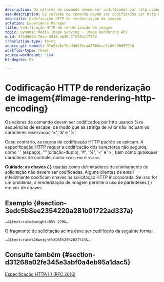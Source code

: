 ```yaml
---
description: Os valores de comando devem ser codificados por http usando %xx sequências de escape, de modo que as strings de valor não incluam os caracteres reservados '=', '&' e '%'.
seo-description: Os valores de comando devem ser codificados por http usando %xx sequências de escape, de modo que as strings de valor não incluam os caracteres reservados '=', '&' e '%'.
seo-title: Codificação HTTP de renderização de imagem
solution: Experience Manager
title: Codificação HTTP de renderização de imagem
topic: Dynamic Media Image Serving - Image Rendering API
uuid: 37bd0040-7bad-4548-ab39-7f598a217732
translation-type: tm+mt
source-git-commit: 97a84e8e7edd3d834ca42069eae7c09c00d57938
workflow-type: tm+mt
source-wordcount: '164'
ht-degree: 0%

---
```



# Codificação HTTP de renderização de imagem{#image-rendering-http-encoding}

Os valores de comando devem ser codificados por http usando %xx sequências de escape, de modo que as strings de valor não incluam os caracteres reservados &#39;=&#39;, &#39;&amp;&#39; e &#39;%&#39;.

Caso contrário, as regras de codificação HTTP padrão se aplicam. A especificação HTTP requer a codificação dos caracteres não seguros, como &#39; &#39; (espaço), &#39;&quot;&#39;(citação-duplo), &#39;#&#39;, &#39;%&#39;, &#39;&lt;&#39; e &#39;>&#39;, bem como quaisquer caracteres de controle, como `<return>` e `<tab>`.

**Cuidado: as chaves { }** usadas como delimitadores de aninhamento de solicitação não devem ser codificadas. Alguns clientes de email infelizmente codificam chaves na solicitação HTTP incorporada. Se isso for um problema, a renderização de imagem permite o uso de parênteses ( ) em vez de chaves.

## Exemplo {#section-3edc5b8ee2354220a281b01722ad337a}

`…&$text=rate&weight=85% 27#&…`

O fragmento de solicitação acima deve ser codificado da seguinte forma:

`…&$text=rate%26weight%3D85%25%2027%23&…`

## Consulte também {#section-d31268a02fe345e3abf0a4eb95a1dac5}

[Especificação HTTP/1.1 (RFC 2616)](https://www.w3.org/Protocols/rfc2616/rfc2616.html)
